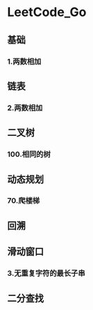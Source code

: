 # LeetCode_Go
## 基础
### 1.两数相加
## 链表
### 2.两数相加
## 二叉树
### 100.相同的树
## 动态规划
### 70.爬楼梯
## 回溯
## 滑动窗口
### 3.无重复字符的最长子串
## 二分查找
